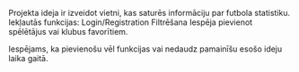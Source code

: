 Projekta ideja ir izveidot vietni, kas saturēs informāciju par futbola statistiku.
Iekļautās funkcijas:
Login/Registration
Filtrēšana
Iespēja pievienot spēlētājus vai klubus favorītiem.

Iespējams, ka pievienošu vēl funkcijas vai nedaudz pamainīšu esošo ideju laika gaitā.